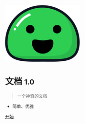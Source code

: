![logo](_media/icon.svg)

# 文档 <small>1.0</small>

> 一个神奇的文档

- 简单、优雅

<!-- [GitHub](https://github.com/docsifyjs/docsify/) -->
[开始](zh-cn/?id=开始)

<!-- 背景图片 -->

<!-- ![](_media/bg.png) -->

<!-- 背景色 -->

<!-- ![color](#f0f0f0) -->
